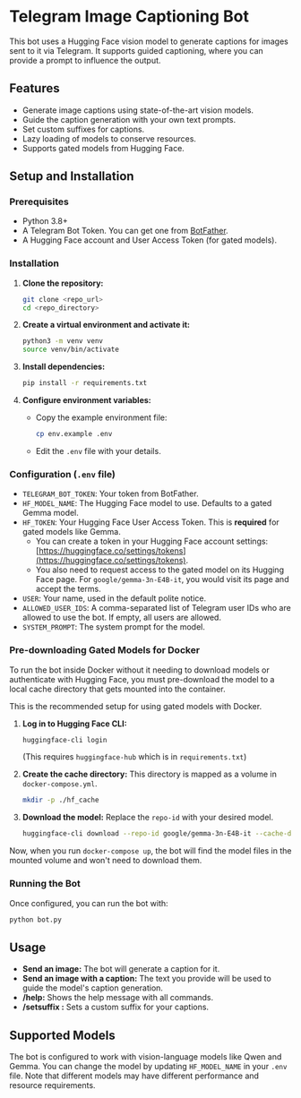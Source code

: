 # Telegram Image Captioning Bot

This bot uses a Hugging Face vision model to generate captions for images sent to it via Telegram. It supports guided captioning, where you can provide a prompt to influence the output.

## Features

-   Generate image captions using state-of-the-art vision models.
-   Guide the caption generation with your own text prompts.
-   Set custom suffixes for captions.
-   Lazy loading of models to conserve resources.
-   Supports gated models from Hugging Face.

## Setup and Installation

### Prerequisites

-   Python 3.8+
-   A Telegram Bot Token. You can get one from [BotFather](https://t.me/botfather).
-   A Hugging Face account and User Access Token (for gated models).

### Installation

1.  **Clone the repository:**
    ```bash
    git clone <repo_url>
    cd <repo_directory>
    ```

2.  **Create a virtual environment and activate it:**
    ```bash
    python3 -m venv venv
    source venv/bin/activate
    ```

3.  **Install dependencies:**
    ```bash
    pip install -r requirements.txt
    ```

4.  **Configure environment variables:**
    -   Copy the example environment file:
        ```bash
        cp env.example .env
        ```
    -   Edit the `.env` file with your details.

### Configuration (`.env` file)

-   `TELEGRAM_BOT_TOKEN`: Your token from BotFather.
-   `HF_MODEL_NAME`: The Hugging Face model to use. Defaults to a gated Gemma model.
-   `HF_TOKEN`: Your Hugging Face User Access Token. This is **required** for gated models like Gemma.
    -   You can create a token in your Hugging Face account settings: [https://huggingface.co/settings/tokens](https://huggingface.co/settings/tokens).
    -   You also need to request access to the gated model on its Hugging Face page. For `google/gemma-3n-E4B-it`, you would visit its page and accept the terms.
-   `USER`: Your name, used in the default polite notice.
-   `ALLOWED_USER_IDS`: A comma-separated list of Telegram user IDs who are allowed to use the bot. If empty, all users are allowed.
-   `SYSTEM_PROMPT`: The system prompt for the model.

### Pre-downloading Gated Models for Docker

To run the bot inside Docker without it needing to download models or authenticate with Hugging Face, you must pre-download the model to a local cache directory that gets mounted into the container.

This is the recommended setup for using gated models with Docker.

1.  **Log in to Hugging Face CLI:**
    ```bash
    huggingface-cli login
    ```
    (This requires `huggingface-hub` which is in `requirements.txt`)

2.  **Create the cache directory:**
    This directory is mapped as a volume in `docker-compose.yml`.
    ```bash
    mkdir -p ./hf_cache
    ```

3.  **Download the model:**
    Replace the `repo-id` with your desired model.
    ```bash
    huggingface-cli download --repo-id google/gemma-3n-E4B-it --cache-dir ./hf_cache
    ```

Now, when you run `docker-compose up`, the bot will find the model files in the mounted volume and won't need to download them.

### Running the Bot

Once configured, you can run the bot with:

```bash
python bot.py
```

## Usage

-   **Send an image:** The bot will generate a caption for it.
-   **Send an image with a caption:** The text you provide will be used to guide the model's caption generation.
-   **/help:** Shows the help message with all commands.
-   **/setsuffix <message>:** Sets a custom suffix for your captions.

## Supported Models

The bot is configured to work with vision-language models like Qwen and Gemma. You can change the model by updating `HF_MODEL_NAME` in your `.env` file. Note that different models may have different performance and resource requirements.
